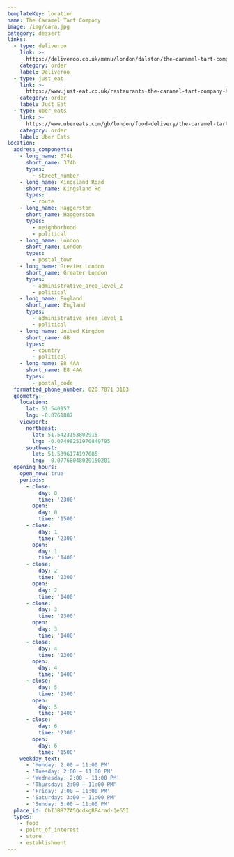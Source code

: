 ```yaml
---
templateKey: location
name: The Caramel Tart Company
image: /img/cara.jpg
category: dessert
links:
  - type: deliveroo
    link: >-
      https://deliveroo.co.uk/menu/london/dalston/the-caramel-tart-company?utm_medium=affiliate&utm_source=google_maps_link
    category: order
    label: Deliveroo
  - type: just_eat
    link: >-
      https://www.just-eat.co.uk/restaurants-the-caramel-tart-company-hackneye8/menu?utm_source=google&utm_medium=organic&utm_campaign=orderaction
    category: order
    label: Just Eat
  - type: uber_eats
    link: >-
      https://www.ubereats.com/gb/london/food-delivery/the-caramel-tart-company/u5g_LD3rSL23W8r0hpoLlQ
    category: order
    label: Uber Eats
location:
  address_components:
    - long_name: 374b
      short_name: 374b
      types:
        - street_number
    - long_name: Kingsland Road
      short_name: Kingsland Rd
      types:
        - route
    - long_name: Haggerston
      short_name: Haggerston
      types:
        - neighborhood
        - political
    - long_name: London
      short_name: London
      types:
        - postal_town
    - long_name: Greater London
      short_name: Greater London
      types:
        - administrative_area_level_2
        - political
    - long_name: England
      short_name: England
      types:
        - administrative_area_level_1
        - political
    - long_name: United Kingdom
      short_name: GB
      types:
        - country
        - political
    - long_name: E8 4AA
      short_name: E8 4AA
      types:
        - postal_code
  formatted_phone_number: 020 7871 3103
  geometry:
    location:
      lat: 51.540957
      lng: -0.0761887
    viewport:
      northeast:
        lat: 51.5423153802915
        lng: -0.07498251970849795
      southwest:
        lat: 51.5396174197085
        lng: -0.07768048029150201
  opening_hours:
    open_now: true
    periods:
      - close:
          day: 0
          time: '2300'
        open:
          day: 0
          time: '1500'
      - close:
          day: 1
          time: '2300'
        open:
          day: 1
          time: '1400'
      - close:
          day: 2
          time: '2300'
        open:
          day: 2
          time: '1400'
      - close:
          day: 3
          time: '2300'
        open:
          day: 3
          time: '1400'
      - close:
          day: 4
          time: '2300'
        open:
          day: 4
          time: '1400'
      - close:
          day: 5
          time: '2300'
        open:
          day: 5
          time: '1400'
      - close:
          day: 6
          time: '2300'
        open:
          day: 6
          time: '1500'
    weekday_text:
      - 'Monday: 2:00 – 11:00 PM'
      - 'Tuesday: 2:00 – 11:00 PM'
      - 'Wednesday: 2:00 – 11:00 PM'
      - 'Thursday: 2:00 – 11:00 PM'
      - 'Friday: 2:00 – 11:00 PM'
      - 'Saturday: 3:00 – 11:00 PM'
      - 'Sunday: 3:00 – 11:00 PM'
  place_id: ChIJBR7ZA5QcdkgRP4rad-Qe65I
  types:
    - food
    - point_of_interest
    - store
    - establishment
---
```

